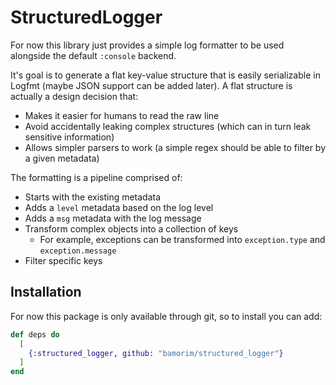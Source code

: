 # StructuredLogger

For now this library just provides a simple log formatter to be used alongside the default `:console` backend.

It's goal is to generate a flat key-value structure that is easily serializable in Logfmt (maybe JSON support can be added later). A flat structure is actually a design decision that:

- Makes it easier for humans to read the raw line
- Avoid accidentally leaking complex structures (which can in turn leak sensitive information)
- Allows simpler parsers to work (a simple regex should be able to filter by a given metadata)

The formatting is a pipeline comprised of:

- Starts with the existing metadata
- Adds a `level` metadata based on the log level
- Adds a `msg` metadata with the log message
- Transform complex objects into a collection of keys
  - For example, exceptions can be transformed into `exception.type` and `exception.message`
- Filter specific keys

## Installation

For now this package is only available through git, so to install you can add:

```elixir
def deps do
  [
    {:structured_logger, github: "bamorim/structured_logger"}
  ]
end
```